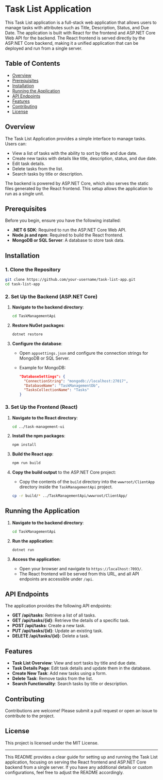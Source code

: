 # Task List Application

This Task List application is a full-stack web application that allows users to manage tasks with attributes such as Title, Description, Status, and Due Date. The application is built with React for the frontend and ASP.NET Core Web API for the backend. The React frontend is served directly by the ASP.NET Core backend, making it a unified application that can be deployed and run from a single server.

## Table of Contents

- [Overview](#overview)
- [Prerequisites](#prerequisites)
- [Installation](#installation)
- [Running the Application](#running-the-application)
- [API Endpoints](#api-endpoints)
- [Features](#features)
- [Contributing](#contributing)
- [License](#license)

## Overview

The Task List Application provides a simple interface to manage tasks. Users can:

- View a list of tasks with the ability to sort by title and due date.
- Create new tasks with details like title, description, status, and due date.
- Edit task details.
- Delete tasks from the list.
- Search tasks by title or description.

The backend is powered by ASP.NET Core, which also serves the static files generated by the React frontend. This setup allows the application to run as a single unit.

## Prerequisites

Before you begin, ensure you have the following installed:

- **.NET 6 SDK**: Required to run the ASP.NET Core Web API.
- **Node.js and npm**: Required to build the React frontend.
- **MongoDB or SQL Server**: A database to store task data.

## Installation

### 1. Clone the Repository

```bash
git clone https://github.com/your-username/task-list-app.git
cd task-list-app
```

### 2. Set Up the Backend (ASP.NET Core)

1. **Navigate to the backend directory**:

    ```bash
    cd TaskManagementApi
    ```

2. **Restore NuGet packages**:

    ```bash
    dotnet restore
    ```

3. **Configure the database**:

    - Open `appsettings.json` and configure the connection strings for MongoDB or SQL Server.
    - Example for MongoDB:

      ```json
      "DatabaseSettings": {
        "ConnectionString": "mongodb://localhost:27017",
        "DatabaseName": "TaskManagementDb",
        "TasksCollectionName": "Tasks"
      }
      ```

### 3. Set Up the Frontend (React)

1. **Navigate to the React directory**:

    ```bash
    cd ../task-management-ui
    ```

2. **Install the npm packages**:

    ```bash
    npm install
    ```

3. **Build the React app**:

    ```bash
    npm run build
    ```

4. **Copy the build output** to the ASP.NET Core project:

    - Copy the contents of the `build` directory into the `wwwroot/ClientApp` directory inside the `TaskManagementApi` project.

    ```bash
    cp -r build/* ../TaskManagementApi/wwwroot/ClientApp/
    ```

## Running the Application

1. **Navigate to the backend directory**:

    ```bash
    cd TaskManagementApi
    ```

2. **Run the application**:

    ```bash
    dotnet run
    ```

3. **Access the application**:

    - Open your browser and navigate to `https://localhost:7093/`.
    - The React frontend will be served from this URL, and all API endpoints are accessible under `/api`.

## API Endpoints

The application provides the following API endpoints:

- **GET /api/tasks**: Retrieve a list of all tasks.
- **GET /api/tasks/{id}**: Retrieve the details of a specific task.
- **POST /api/tasks**: Create a new task.
- **PUT /api/tasks/{id}**: Update an existing task.
- **DELETE /api/tasks/{id}**: Delete a task.

## Features

- **Task List Overview**: View and sort tasks by title and due date.
- **Task Details Page**: Edit task details and update them in the database.
- **Create New Task**: Add new tasks using a form.
- **Delete Task**: Remove tasks from the list.
- **Search Functionality**: Search tasks by title or description.

## Contributing

Contributions are welcome! Please submit a pull request or open an issue to contribute to the project.

## License

This project is licensed under the MIT License.

---

This README provides a clear guide for setting up and running the Task List application, focusing on serving the React frontend and ASP.NET Core backend from a single server. If you have any additional details or custom configurations, feel free to adjust the README accordingly.
